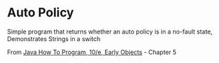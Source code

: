 # Auto Policy

Simple program that returns whether an auto policy is in a no-fault state, Demonstrates Strings in a switch

From <a href="http://www.amazon.com/Java-Program-Early-Objects-Edition/dp/0133807800">Java How To Program, 10/e, Early Objects</a> - Chapter 5 
